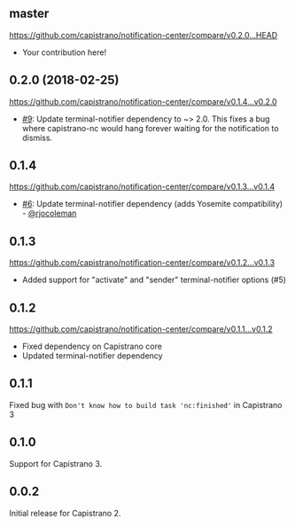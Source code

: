 ## master

https://github.com/capistrano/notification-center/compare/v0.2.0...HEAD

* Your contribution here!

## 0.2.0 (2018-02-25)

https://github.com/capistrano/notification-center/compare/v0.1.4...v0.2.0

* [#9](https://github.com/capistrano/notification-center/pull/9): Update terminal-notifier dependency to ~> 2.0. This fixes a bug where capistrano-nc would hang forever waiting for the notification to dismiss.

## 0.1.4

https://github.com/capistrano/notification-center/compare/v0.1.3...v0.1.4

* [#6](https://github.com/capistrano/notification-center/pull/6): Update terminal-notifier dependency (adds Yosemite compatibility) - [@rjocoleman](https://github.com/rjocoleman)

## 0.1.3

https://github.com/capistrano/notification-center/compare/v0.1.2...v0.1.3

* Added support for "activate" and "sender" terminal-notifier options (#5)

## 0.1.2

https://github.com/capistrano/notification-center/compare/v0.1.1...v0.1.2

* Fixed dependency on Capistrano core
* Updated terminal-notifier dependency

## 0.1.1

Fixed bug with `Don't know how to build task 'nc:finished'` in Capistrano 3

## 0.1.0

Support for Capistrano 3.

## 0.0.2

Initial release for Capistrano 2.
